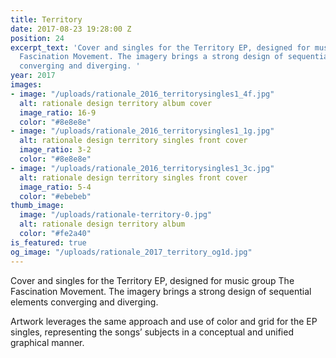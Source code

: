 ```yaml
---
title: Territory
date: 2017-08-23 19:28:00 Z
position: 24
excerpt_text: 'Cover and singles for the Territory EP, designed for music group The
  Fascination Movement. The imagery brings a strong design of sequential elements
  converging and diverging. '
year: 2017
images:
- image: "/uploads/rationale_2016_territorysingles1_4f.jpg"
  alt: rationale design territory album cover
  image_ratio: 16-9
  color: "#8e8e8e"
- image: "/uploads/rationale_2016_territorysingles1_1g.jpg"
  alt: rationale design territory singles front cover
  image_ratio: 3-2
  color: "#8e8e8e"
- image: "/uploads/rationale_2016_territorysingles1_3c.jpg"
  alt: rationale design territory singles front cover
  image_ratio: 5-4
  color: "#ebebeb"
thumb_image:
  image: "/uploads/rationale-territory-0.jpg"
  alt: rationale design territory album
  color: "#fe2a40"
is_featured: true
og_image: "/uploads/rationale_2017_territory_og1d.jpg"
---
```


Cover and singles for the Territory EP, designed for music group The Fascination Movement. The imagery brings a strong design of sequential elements converging and diverging. 

Artwork leverages the same approach and use of color and grid for the EP singles, representing the songs’ subjects in a conceptual and unified graphical manner.